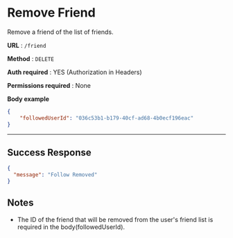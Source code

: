 # Remove Friend

Remove a friend of the list of friends.

**URL** : `/friend`

**Method** : `DELETE`

**Auth required** : YES (Authorization in Headers)

**Permissions required** : None

**Body example**

```json
{
	"followedUserId": "036c53b1-b179-40cf-ad68-4b0ecf196eac"
}
```

<hr />

## Success Response

```json
{
  "message": "Follow Removed"
}
```

## Notes

* The ID of the friend that will be removed from the user's friend list is required in the body(followedUserId).